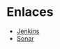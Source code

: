 # Enlaces
  - [Jenkins](http://157.253.238.75:8080/jenkins-isis2603/view/ISIS3710%20-%20Section%201/)
  - [Sonar](http://157.253.238.75:8080/sonar-isis2603/dashboard?id=ISIS3710_202310_S1_E3_Back%3Asonar)
